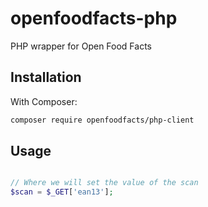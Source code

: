 # openfoodfacts-php
PHP wrapper for Open Food Facts

## Installation

With Composer:

```bash
composer require openfoodfacts/php-client
```

## Usage
```php

// Where we will set the value of the scan
$scan = $_GET['ean13'];

```